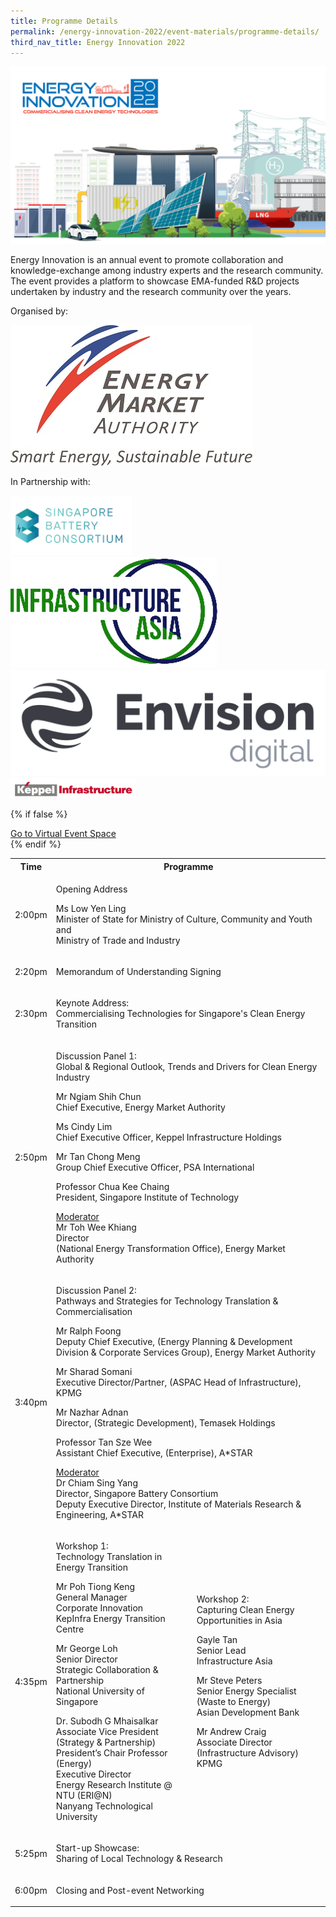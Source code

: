 ```yaml
---
title: Programme Details
permalink: /energy-innovation-2022/event-materials/programme-details/
third_nav_title: Energy Innovation 2022
---
```

![Energy Innovation 2022](/images/ei2022-banner-concept.png)

Energy Innovation is an annual event to promote collaboration and knowledge-exchange among industry experts and the research community. The event provides a platform to showcase EMA-funded R&D projects undertaken by industry and the research community over the years.

<div class="organiser-logos-container">
    <div class="organiser-wrapper">
        <p>Organised by:</p>
        <div class="logo-wrapper ema-logo">
            <img src="/images/ema-logo-resize.jpg" alt="Energy Market Authority Logo"/>
        </div>
    </div>
    <div class="partners-wrapper">
        <p>In Partnership with:</p>
        <div class="partner-logos-container">
            <div class="partner-logo-wrapper">
                <img src="/images/singapore-battery-consortium.png" alt="Singapore Battery Consortium"/>
            </div>
            <div class="partner-logo-wrapper">
                <img src="/images/infrastructure-asia.png" alt="Infrastructure Asia"/>
            </div>
            <div class="partner-logo-wrapper">
                <img src="/images/envision-digital.png" alt="Envision Digital"/>
            </div>
            <div class="partner-logo-wrapper">
                <img src="/images/keppel-infrastructure.png" alt="Keppel Infrastructure" style="max-width: 200px; height: auto;"/>
            </div>
        </div>
    </div>
</div>

{% if false %}
<div class="btn-register-container">
    <a href="/energy-innovation-2022/virtual-event/" class="bp-button is-secondary is-uppercase search-button">Go to Virtual Event Space<span class="sgds-icon sgds-icon-external"></span></a>
</div>
{% endif %}

<div class="program-tbl-container">
    <table>
        <tr>
            <th>Time</th>
            <th colspan="2">Programme</th>
        </tr>
        <tr>
            <td>2:00pm</td>
            <td colspan="2">
                <p class="programme-topic">Opening Address </p>
                <p>Ms Low Yen Ling<br>
                Minister of State for Ministry of Culture, Community and Youth and<br>
                Ministry of Trade and Industry</p>
            </td>
        </tr>
        <tr>
            <td>2:20pm</td>
            <td colspan="2">
                <p class="programme-topic">Memorandum of Understanding Signing</p>
            </td>
        </tr>
        <tr>
            <td>2:30pm</td>
            <td colspan="2">
                <p class="programme-topic">Keynote Address:<br>
                Commercialising Technologies for Singapore&apos;s Clean Energy Transition</p>
            </td>
        </tr>
        <tr>
            <td>2:50pm</td>
            <td colspan="2">
                <p class="programme-topic">Discussion Panel 1:<br>
                Global &amp; Regional Outlook, Trends and Drivers for Clean Energy Industry</p>
                <p>Mr Ngiam Shih Chun<br>
                <span class="speaker-designation">Chief Executive, Energy Market Authority</span></p>
                <p>Ms Cindy Lim<br>
                <span class="speaker-designation">Chief Executive Officer, Keppel Infrastructure Holdings</span></p>
                <p>Mr Tan Chong Meng<br>
                <span class="speaker-designation">Group Chief Executive Officer, PSA International</span></p>
                <p>Professor Chua Kee Chaing<br>
                <span class="speaker-designation">President, Singapore Institute of Technology</span></p>
                <p><u>Moderator</u><br>
                Mr Toh Wee Khiang<br>
                <span class="speaker-designation">Director<br>
                (National Energy Transformation Office), Energy Market Authority</span></p>
            </td>
        </tr>
        <tr>
            <td>3:40pm</td>
            <td colspan="2">
                <p class="programme-topic">Discussion Panel 2:<br>
                Pathways and Strategies for Technology Translation &amp; Commercialisation</p>
                <p>Mr Ralph Foong<br>
                <span class="speaker-designation">Deputy Chief Executive, (Energy Planning &amp; Development Division &amp; Corporate Services Group), Energy Market Authority</span></p>
                <p>Mr Sharad Somani<br>
                <span class="speaker-designation">Executive Director/Partner, (ASPAC Head of Infrastructure), KPMG</span></p>
                <p>Mr Nazhar Adnan<br>
                <span class="speaker-designation">Director, (Strategic Development), Temasek Holdings</span></p>
                <p>Professor Tan Sze Wee<br>
                <span class="speaker-designation">Assistant Chief Executive, (Enterprise), A*STAR</span></p>
                <p><u>Moderator</u><br>
                Dr Chiam Sing Yang<br>
                <span class="speaker-designation">Director, Singapore Battery Consortium<br>
                Deputy Executive Director, Institute of Materials Research & Engineering, A*STAR</span></p>
            </td>
        </tr>
        <tr>
            <td>4:35pm</td>
            <td>
                <p class="programme-topic">Workshop 1:<br>Technology Translation in Energy Transition</p>
                <p>Mr Poh Tiong Keng<br>
                <span class="speaker-designation">General Manager<br>
                Corporate Innovation<br>
                KepInfra Energy Transition Centre</span></p>
                <p>Mr George Loh<br>
                <span class="speaker-designation">Senior Director<br>
                Strategic Collaboration &amp; Partnership<br>
                National University of Singapore</span></p>
                <p>Dr. Subodh G Mhaisalkar<br>
                <span class="speaker-designation">Associate Vice President (Strategy & Partnership)<br>
                President’s Chair Professor (Energy)<br>
                Executive Director<br>
                Energy Research Institute @ NTU (ERI@N)<br>
                Nanyang Technological University</span></p>
            </td>
            <td>
                <p class="programme-topic">Workshop 2:<br>Capturing Clean Energy Opportunities in Asia</p>
                <p>Gayle Tan<br>
                <span class="speaker-designation">Senior Lead<br>
                Infrastructure Asia</span></p>
                <p>Mr Steve Peters<br>
                <span class="speaker-designation">Senior Energy Specialist<br>
                (Waste to Energy)<br>
                Asian Development Bank</span></p>
                <p>Mr Andrew Craig<br>
                <span class="speaker-designation">Associate Director<br>
                (Infrastructure Advisory)<br>
                KPMG</span></p>
            </td>
        </tr>
        <tr>
            <td>5:25pm</td>
            <td colspan="2">
                <p class="programme-topic">Start-up Showcase:<br>
                Sharing of Local Technology & Research</p>
            </td>
        </tr>
        <tr>
            <td>6:00pm</td>
            <td colspan="2">
                <p class="programme-topic">Closing and Post-event Networking</p>
            </td>
        </tr>
    </table>
</div>
